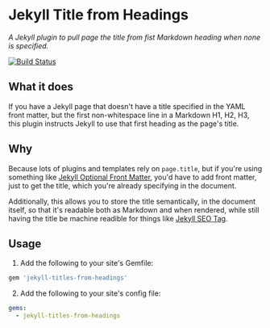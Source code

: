 # Jekyll Title from Headings

*A Jekyll plugin to pull page the title from fist Markdown heading when none is specified.*

[![Build Status](https://travis-ci.org/benbalter/jekyll-title-from-headings.svg?branch=master)](https://travis-ci.org/benbalter/jekyll-title-from-headings)

## What it does

If you have a Jekyll page that doesn't have a title specified in the YAML front matter, but the first non-whitespace line in a Markdown H1, H2, H3, this plugin instructs Jekyll to use that first heading as the page's title.

## Why

Because lots of plugins and templates rely on `page.title`, but if you're using something like [Jekyll Optional Front Matter](https://github.com/benbalter/jekyll-optional-front-matter), you'd have to add front matter, just to get the title, which you're already specifying in the document.

Additionally, this allows you to store the title semantically, in the document itself, so that it's readable both as Markdown and when rendered, while still having the title be machine readible for things like [Jekyll SEO Tag](https://github.com/benbalter/jekyll-seo-tag).

## Usage

1. Add the following to your site's Gemfile:

  ```ruby
  gem 'jekyll-titles-from-headings'
  ```

2. Add the following to your site's config file:

  ```yml
  gems:
    - jekyll-titles-from-headings
  ```
